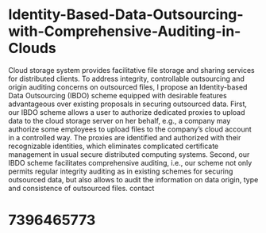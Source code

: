# Identity-Based-Data-Outsourcing-with-Comprehensive-Auditing-in-Clouds

Cloud storage system provides facilitative file storage and sharing services for distributed clients. To address integrity, controllable outsourcing and origin auditing concerns on outsourced files, I propose an Identity-based Data Outsourcing (IBDO) scheme equipped with desirable features advantageous over existing proposals in securing outsourced data. First, our IBDO scheme allows a user to authorize dedicated proxies to upload data to the cloud storage server on her behalf, e.g., a company may authorize some employees to upload files to the company’s cloud account in a controlled way. The proxies are identified and authorized with their recognizable identities, which eliminates complicated certificate management in usual secure distributed computing systems. Second, our IBDO scheme facilitates comprehensive auditing, i.e., our scheme not only permits regular integrity auditing as in existing schemes for securing outsourced data, but also allows to audit the information on data origin, type and consistence of outsourced files.
contact 
# 7396465773
